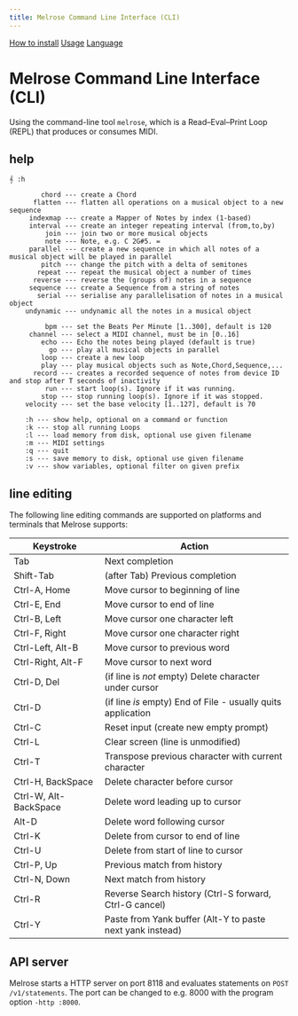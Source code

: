 ```yaml
---
title: Melrose Command Line Interface (CLI)
---
```


[How to install](install.html)
[Usage](cli.html)
[Language](dsl.html)

# Melrose Command Line Interface (CLI)

Using the command-line tool `melrose`, which is a Read–Eval–Print Loop (REPL) that produces or consumes MIDI.

## help

    𝄞 :h

            chord --- create a Chord
          flatten --- flatten all operations on a musical object to a new sequence
         indexmap --- create a Mapper of Notes by index (1-based)
         interval --- create an integer repeating interval (from,to,by)
             join --- join two or more musical objects
             note --- Note, e.g. C 2G#5. =
         parallel --- create a new sequence in which all notes of a musical object will be played in parallel
            pitch --- change the pitch with a delta of semitones
           repeat --- repeat the musical object a number of times
          reverse --- reverse the (groups of) notes in a sequence
         sequence --- create a Sequence from a string of notes
           serial --- serialise any parallelisation of notes in a musical object
        undynamic --- undynamic all the notes in a musical object

             bpm --- set the Beats Per Minute [1..300], default is 120
         channel --- select a MIDI channel, must be in [0..16]
            echo --- Echo the notes being played (default is true)
              go --- play all musical objects in parallel
            loop --- create a new loop
            play --- play musical objects such as Note,Chord,Sequence,...
          record --- creates a recorded sequence of notes from device ID and stop after T seconds of inactivity
             run --- start loop(s). Ignore if it was running.
            stop --- stop running loop(s). Ignore if it was stopped.
        velocity --- set the base velocity [1..127], default is 70

        :h --- show help, optional on a command or function
        :k --- stop all running Loops
        :l --- load memory from disk, optional use given filename
        :m --- MIDI settings
        :q --- quit
        :s --- save memory to disk, optional use given filename
        :v --- show variables, optional filter on given prefix


## line editing

The following line editing commands are supported on platforms and terminals
that Melrose supports:

Keystroke    | Action
---------    | ------
Tab          | Next completion
Shift-Tab    | (after Tab) Previous completion
Ctrl-A, Home | Move cursor to beginning of line
Ctrl-E, End  | Move cursor to end of line
Ctrl-B, Left | Move cursor one character left
Ctrl-F, Right| Move cursor one character right
Ctrl-Left, Alt-B    | Move cursor to previous word
Ctrl-Right, Alt-F   | Move cursor to next word
Ctrl-D, Del  | (if line is *not* empty) Delete character under cursor
Ctrl-D       | (if line *is* empty) End of File - usually quits application
Ctrl-C       | Reset input (create new empty prompt)
Ctrl-L       | Clear screen (line is unmodified)
Ctrl-T       | Transpose previous character with current character
Ctrl-H, BackSpace | Delete character before cursor
Ctrl-W, Alt-BackSpace | Delete word leading up to cursor
Alt-D        | Delete word following cursor
Ctrl-K       | Delete from cursor to end of line
Ctrl-U       | Delete from start of line to cursor
Ctrl-P, Up   | Previous match from history
Ctrl-N, Down | Next match from history
Ctrl-R       | Reverse Search history (Ctrl-S forward, Ctrl-G cancel)
Ctrl-Y       | Paste from Yank buffer (Alt-Y to paste next yank instead)

## API server

Melrose starts a HTTP server on port 8118 and evaluates statements on `POST /v1/statements`.
The port can be changed to e.g. 8000 with the program option `-http :8000`.